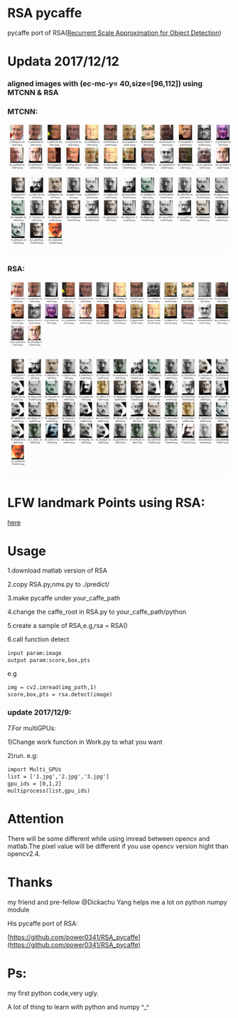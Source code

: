 # RSA pycaffe

pycaffe port of RSA([Recurrent Scale Approximation for Object Detection](https://github.com/sciencefans/RSA-for-object-detection))

# Updata 2017/12/12
### aligned images with (ec-mc-y= 40,size=[96,112]) using MTCNN & RSA

### MTCNN:
![](./imgs/MTCNN/m.022s9n.png)
![](./imgs/MTCNN/m.01h2_6.png)
### RSA:
![](./imgs/RSA/m.022s9n.png)
![](./imgs/RSA/m.01h2_6.png)

# LFW landmark Points using RSA:
[here](https://pan.baidu.com/s/1dE5kNLn)

# Usage
1.download matlab version of RSA

2.copy RSA.py,nms.py to ./predict/

3.make pycaffe under your_caffe_path

4.change the caffe_root in RSA.py to your_caffe_path/python

5.create a sample of RSA,e.g,rsa = RSA()

6.call function detect

	input param:image
	output param:score,box,pts
e.g

	img = cv2.imread(img_path,1)
	score,box,pts = rsa.detect(image)

### update 2017/12/9:

7.For multiGPUs:

1)Change work function in Work.py to what you want

2)run. e.g:

	import Multi_GPUs
	list = ['1.jpg','2.jpg','3.jpg']
	gpu_ids = [0,1,2]
	multiprocess(list,gpu_ids)

# Attention

There will be some different while using imread between opencv and matlab.The pixel value will be different if you use opencv version hight than opencv2.4.

# Thanks

my friend and pre-fellow @Dickachu Yang helps me a lot on python numpy module

His pycaffe port of RSA:

[https://github.com/power0341/RSA_pycaffe](https://github.com/power0341/RSA_pycaffe)

# Ps:

my first python code,very ugly.

A lot of thing to learn with python and numpy ^_^